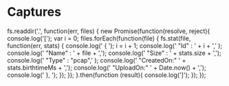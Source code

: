 ﻿


# Captures

fs.readdir('.', function(err, files) {
    new Promise(function(resolve, reject){
        console.log('[');
        var i = 0;
        files.forEach(function(file) {
            fs.stat(file, function(err, stats) {
            console.log(' { ');
            i = i + 1;
            console.log(' "Id" : ' + i  + ',' );
            console.log(' "Name" : ' + file + ',');
            console.log(' "Size" : ' + stats.size + ',');
            console.log(' "Type" : "pcap",' );
            console.log(' "CreatedOn:" ' + stats.birthtimeMs + ',');
            console.log(' "UploadOn:" ' + Date.now() + ',');
            console.log(' }, ');
            });
        });
    }.then(function (result){
    console.log(']');
    });
});